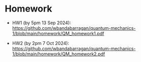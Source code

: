 # Homework

- HW1 (by 5pm 13 Sep 2024): https://github.com/wbandabarragan/quantum-mechanics-1/blob/main/homework/QM_homework1.pdf

- HW2 (by 2pm 7 Oct 2024): https://github.com/wbandabarragan/quantum-mechanics-1/blob/main/homework/QM_homework2.pdf
